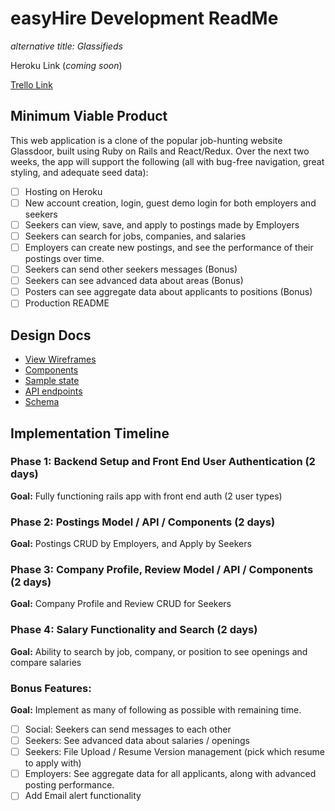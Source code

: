 # easyHire Development ReadMe
*alternative title: Glassifieds*

Heroku Link (*coming soon*)

[Trello Link](https://trello.com/b/5u81Jng8)

## Minimum Viable Product

This web application is a clone of the popular job-hunting website Glassdoor,
built using Ruby on Rails and React/Redux. Over the next two weeks, the app will
support the following (all with bug-free navigation, great styling, and adequate seed data):

- [ ] Hosting on Heroku
- [ ] New account creation, login, guest demo login for both employers and seekers
- [ ] Seekers can view, save, and apply to postings made by Employers
- [ ] Seekers can search for jobs, companies, and salaries
- [ ] Employers can create new postings, and see the performance of their postings over time.
- [ ] Seekers can send other seekers messages (Bonus)
- [ ] Seekers can see advanced data about areas (Bonus)
- [ ] Posters can see aggregate data about applicants to positions (Bonus)
- [ ] Production README

## Design Docs

- [View Wireframes](docs/wireframes)
- [Components](docs/components)
- [Sample state](docs/sample-state.md)
- [API endpoints](docs/api-endpoints.md)
- [Schema](docs/schema.md)

## Implementation Timeline

### Phase 1: Backend Setup and Front End User Authentication (2 days)
**Goal:** Fully functioning rails app with front end auth (2 user types)
### Phase 2: Postings Model / API / Components (2 days)
**Goal:** Postings CRUD by Employers, and Apply by Seekers
### Phase 3: Company Profile, Review Model / API / Components (2 days)
**Goal:** Company Profile and Review CRUD for Seekers
### Phase 4: Salary Functionality and Search (2 days)
**Goal:** Ability to search by job, company, or position to see openings and compare salaries
### Bonus Features:
**Goal:** Implement as many of following as possible with remaining time.
- [ ] Social: Seekers can send messages to each other
- [ ] Seekers: See advanced data about salaries / openings
- [ ] Seekers: File Upload / Resume Version management (pick which resume to apply with)
- [ ] Employers: See aggregate data for all applicants, along with advanced posting performance.
- [ ] Add Email alert functionality
